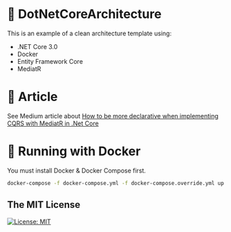 # 📖 DotNetCoreArchitecture

This is an example of a clean architecture template using:
* .NET Core 3.0
* Docker
* Entity Framework Core
* MediatR

# :pencil: Article
See Medium article about [How to be more declarative when implementing CQRS with MediatR in .Net Core](https://medium.com/@akojavakhishvili/how-to-be-more-declarative-when-implementing-cqrs-with-mediatr-in-net-core-c8b9ff7ea2a4)

# :whale: Running with Docker
You must install Docker & Docker Compose first.
```bash
docker-compose -f docker-compose.yml -f docker-compose.override.yml up
```

## The MIT License
[![License: MIT](https://img.shields.io/badge/License-MIT-yellow.svg)](https://opensource.org/licenses/MIT)
